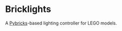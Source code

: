 Bricklights
===========

A [Pybricks](https://pybricks.com/)-based lighting controller for LEGO models.

